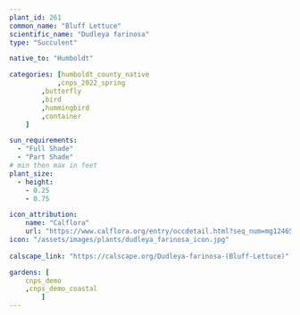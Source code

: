 ```yaml
---
plant_id: 261 
common_name: "Bluff Lettuce"
scientific_name: "Dudleya farinosa"
type: "Succulent"

native_to: "Humboldt"

categories: [humboldt_county_native
            ,cnps_2022_spring
        ,butterfly
        ,bird
        ,hummingbird
        ,container  
    ]

sun_requirements:
  - "Full Shade"
  - "Part Shade"
# min then max in feet
plant_size:
  - height: 
    - 0.25 
    - 0.75

icon_attribution: 
    name: "Calflora"
    url: "https://www.calflora.org/entry/occdetail.html?seq_num=mg124658"
icon: "/assets/images/plants/dudleya_farinosa_icon.jpg"
 
calscape_link: "https://calscape.org/Dudleya-farinosa-(Bluff-Lettuce)"

gardens: [
    cnps_demo
    ,cnps_demo_coastal
        ]
---
```

